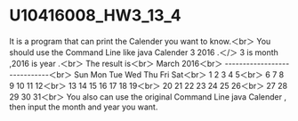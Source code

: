 # U10416008_HW3_13_4

It is a program that can print the Calender you want to know.＜br＞
You should use the Command Line like java Calender 3 2016 .＜/＞
3 is month ,2016 is year .＜br＞
The result is＜br＞
         March 2016＜br＞
-----------------------------＜br＞
 Sun Mon Tue Wed Thu Fri Sat＜br＞
           1   2   3   4   5＜br＞
   6   7   8   9  10  11  12＜br＞
  13  14  15  16  17  18  19＜br＞
  20  21  22  23  24  25  26＜br＞
  27  28  29  30  31＜br＞
You also can use the original Command Line java Calender , then input the month and year you want.

